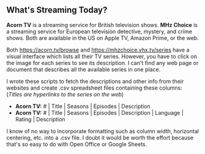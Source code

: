 ## What's Streaming Today?

**Acorn TV** is a streaming service for British television shows.
**MHz Choice** is a streaming service for European television
detective, mystery, and crime shows.  Both are available in the US
on Apple TV, Amazon Prime, or the web.

Both https://acorn.tv/browse and https://mhzchoice.vhx.tv/series
have a visual interface which lists all their TV series. However,
you have to click on the image for each series to see its description.
I can't find any web page or document that describes all the available
series in one place.

I wrote these scripts to fetch the descriptions and other info from
their websites and create .csv spreadsheet files containing these
columns: (*Titles are hyperlinks to the series on the web*)

+ **Acorn TV:** # | Title | Seasons | Episodes | Description
+ **Acorn TV:** # | Title | Seasons | Episodes | Description
| Language | Rating | Description

I know of no way to incorporate formatting such as column width,
horizontal centering, etc. into a .csv file. I doubt it would be
worth the effort because that's so easy to do with Open Office or
Google Sheets.
